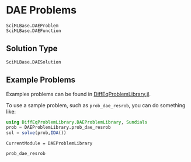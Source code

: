 # DAE Problems

```@docs
SciMLBase.DAEProblem
SciMLBase.DAEFunction
```

## Solution Type

```@docs
SciMLBase.DAESolution
```

## Example Problems

Examples problems can be found in [DiffEqProblemLibrary.jl](https://github.com/SciML/DiffEqProblemLibrary.jl/blob/master/src/dae_premade_problems.jl).

To use a sample problem, such as `prob_dae_resrob`, you can do something like:

```julia
using DiffEqProblemLibrary.DAEProblemLibrary, Sundials
prob = DAEProblemLibrary.prob_dae_resrob
sol = solve(prob,IDA())
```

```@meta
CurrentModule = DAEProblemLibrary
```

```@docs
prob_dae_resrob
```
